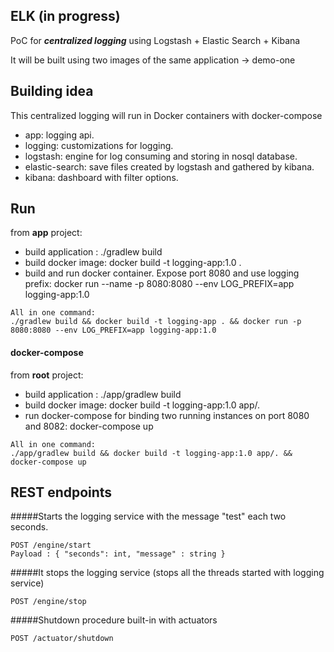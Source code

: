 ## ELK (in progress)

PoC for **_centralized logging_** using Logstash + Elastic Search + Kibana 

It will be built using two images of the same application -> demo-one

## Building idea
This centralized logging will run in Docker containers with docker-compose

- app: logging api.
- logging: customizations for logging.
- logstash: engine for log consuming and storing in nosql database.
- elastic-search: save files created by logstash and gathered by kibana.
- kibana: dashboard with filter options.

## Run
from **app** project:
- build application : ./gradlew build
- build docker image: docker build -t logging-app:1.0 .
- build and run docker container. Expose port 8080 and use logging prefix: docker run --name -p 8080:8080 --env LOG_PREFIX=app logging-app:1.0 

``` 
All in one command: 
./gradlew build && docker build -t logging-app . && docker run -p 8080:8080 --env LOG_PREFIX=app logging-app:1.0
```
#### docker-compose
from **root** project:
- build application : ./app/gradlew build
- build docker image: docker build -t logging-app:1.0 app/.
- run docker-compose for binding two running instances on port 8080 and 8082: docker-compose up
``` 
All in one command: 
./app/gradlew build && docker build -t logging-app:1.0 app/. && docker-compose up
```

## REST endpoints

#####Starts the logging service with the message "test" each two seconds.
```
POST /engine/start
Payload : { "seconds": int, "message" : string }  
```

#####It stops the logging service (stops all the threads started with logging service)
```
POST /engine/stop
```

#####Shutdown procedure built-in with actuators
```
POST /actuator/shutdown
```
